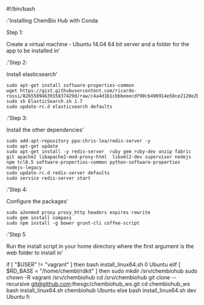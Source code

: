 #!/bin/bash

:'Installing ChemBio Hub with Conda

Step 1:

Create a virtual machine - Ubuntu 14.04 64 bit server and a folder for the app to be installed in'


:'Step 2:

Install elasticsearch'

    sudo apt-get install software-properties-common
    wget https://gist.githubusercontent.com/ricardo-rossi/8265589463915837429d/raw/c4a4d1b1cbbbeeecdf90cb496914e50ce2120e2b/ElasticSearch.sh
    sudo sh ElasticSearch.sh 1.7
    sudo update-rc.d elasticsearch defaults

:'Step 3:

Install the other dependencies'

    sudo add-apt-repository ppa:chris-lea/redis-server -y
    sudo apt-get update
    sudo apt-get install -y redis-server  ruby gem ruby-dev unzip fabric git apache2 libapache2-mod-proxy-html  libxml2-dev supervisor nodejs npm tcl8.5 software-properties-common python-software-properties nodejs-legacy
    sudo update-rc.d redis-server defaults
    sudo service redis-server start

:'Step 4:

Configure the packages'

    sudo a2enmod proxy proxy_http headers expires rewrite
    sudo gem install compass
    sudo npm install -g bower grunt-cli coffee-script

:'Step 5

Run the install script in your home directory where the first argument is the web folder to install in'

if [ "$USER" != "vagrant" ]
then
   bash install_linux64.sh 0 Ubuntu
elif [ $RD_BASE = "/home/chembl/rdkit" ]
then
   sudo mkdir /srv/chembiohub
   sudo chown -R vagrant /srv/chembiohub
   cd /srv/chembiohub
   git clone  --recursive  git@github.com:thesgc/chembiohub_ws.git
   cd chembiohub_ws
   bash install_linux64.sh chembiohub Ubuntu
else
   bash install_linux64.sh dev Ubuntu
fi
